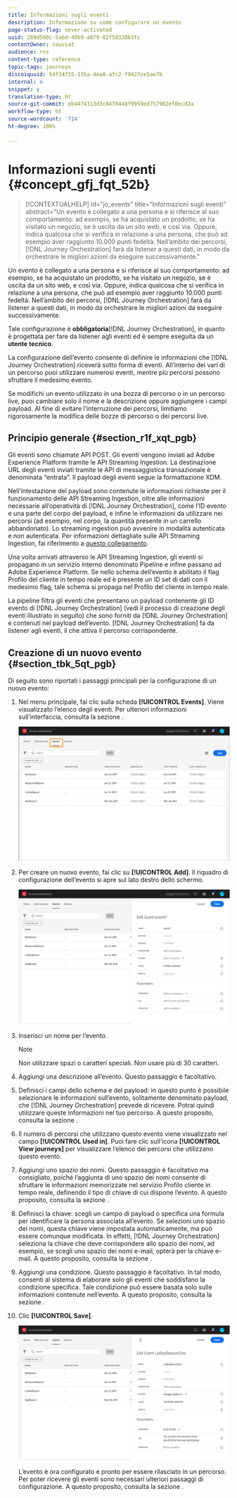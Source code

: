 ```yaml
---
title: Informazioni sugli eventi
description: Informazione su come configurare un evento
page-status-flag: never-activated
uuid: 269d590c-5a6d-40b9-a879-02f5033863fc
contentOwner: sauviat
audience: rns
content-type: reference
topic-tags: journeys
discoiquuid: 5df34f55-135a-4ea8-afc2-f9427ce5ae7b
internal: n
snippet: y
translation-type: ht
source-git-commit: eb4474313d3c0470448f9959ed757902ef0ecd2a
workflow-type: ht
source-wordcount: '714'
ht-degree: 100%

---
```



# Informazioni sugli eventi {#concept_gfj_fqt_52b}

>[!CONTEXTUALHELP]
>id="jo_events"
>title="Informazioni sugli eventi"
>abstract="Un evento è collegato a una persona e si riferisce al suo comportamento: ad esempio, se ha acquistato un prodotto, se ha visitato un negozio, se è uscita da un sito web, e così via. Oppure, indica qualcosa che si verifica in relazione a una persona, che può ad esempio aver raggiunto 10.000 punti fedeltà. Nell’ambito dei percorsi, [!DNL Journey Orchestration] farà da listener a questi dati, in modo da orchestrare le migliori azioni da eseguire successivamente."

Un evento è collegato a una persona e si riferisce al suo comportamento: ad esempio, se ha acquistato un prodotto, se ha visitato un negozio, se è uscita da un sito web, e così via. Oppure, indica qualcosa che si verifica in relazione a una persona, che può ad esempio aver raggiunto 10.000 punti fedeltà. Nell’ambito dei percorsi, [!DNL Journey Orchestration] farà da listener a questi dati, in modo da orchestrare le migliori azioni da eseguire successivamente.

Tale configurazione è **obbligatoria**[!DNL Journey Orchestration], in quanto è progettata per fare da listener agli eventi ed è sempre eseguita da un **utente tecnico**.

La configurazione dell’evento consente di definire le informazioni che [!DNL Journey Orchestration] riceverà sotto forma di eventi. All’interno dei vari di un percorso puoi utilizzare numerosi eventi, mentre più percorsi possono sfruttare il medesimo evento.

Se modifichi un evento utilizzato in una bozza di percorso o in un percorso live, puoi cambiare solo il nome e la descrizione oppure aggiungere i campi payload. Al fine di evitare l’interruzione dei percorsi, limitiamo rigorosamente la modifica delle bozze di percorso o dei percorsi live.

## Principio generale {#section_r1f_xqt_pgb}

Gli eventi sono chiamate API POST. Gli eventi vengono inviati ad Adobe Experience Platform tramite le API Streaming Ingestion. La destinazione URL degli eventi inviati tramite le API di messaggistica transazionale è denominata “entrata”. Il payload degli eventi segue la formattazione XDM.

Nell’intestazione del payload sono contenute le informazioni richieste per il funzionamento delle API Streaming Ingestion, oltre alle informazioni necessarie all’operatività di [!DNL Journey Orchestration], come l’ID evento e una parte del corpo del payload, e infine le informazioni da utilizzare nei percorsi (ad esempio, nel corpo, la quantità presente in un carrello abbandonato). Lo streaming ingestion può avvenire in modalità autenticata e non autenticata. Per informazioni dettagliate sulle API Streaming Ingestion, fai riferimento a [questo collegamento](https://docs.adobe.com/content/help/it-IT/experience-platform/xdm/api/getting-started.html).

Una volta arrivati attraverso le API Streaming Ingestion, gli eventi si propagano in un servizio interno denominato Pipeline e infine passano ad Adobe Experience Platform. Se nello schema dell’evento è abilitato il flag Profilo del cliente in tempo reale ed è presente un ID set di dati con il medesimo flag, tale schema si propaga nel Profilo del cliente in tempo reale.

La pipeline filtra gli eventi che presentano un payload contenente gli ID evento di [!DNL Journey Orchestration] (vedi il processo di creazione degli eventi illustrato in seguito) che sono forniti da [!DNL Journey Orchestration] e contenuti nel payload dell’evento. [!DNL Journey Orchestration] fa da listener agli eventi, il che attiva il percorso corrispondente.

## Creazione di un nuovo evento {#section_tbk_5qt_pgb}

Di seguito sono riportati i passaggi principali per la configurazione di un nuovo evento:

1. Nel menu principale, fai clic sulla scheda **[!UICONTROL Events]**. Viene visualizzato l’elenco degli eventi. Per ulteriori informazioni sull’interfaccia, consulta la sezione [](../about/user-interface.md).

   ![](../assets/journey5.png)

1. Per creare un nuovo evento, fai clic su **[!UICONTROL Add]**. Il riquadro di configurazione dell’evento si apre sul lato destro dello schermo.

   ![](../assets/journey6.png)

1. Inserisci un nome per l’evento.

   >[!NOTE]
   >
   >Non utilizzare spazi o caratteri speciali. Non usare più di 30 caratteri.

1. Aggiungi una descrizione all’evento. Questo passaggio è facoltativo.
1. Definisci i campi dello schema e del payload: in questo punto è possibile selezionare le informazioni sull’evento, solitamente denominato payload, che [!DNL Journey Orchestration] prevede di ricevere. Potrai quindi utilizzare queste informazioni nel tuo percorso. A questo proposito, consulta la sezione [](../event/defining-the-payload-fields.md).
1. Il numero di percorsi che utilizzano questo evento viene visualizzato nel campo **[!UICONTROL Used in]**. Puoi fare clic sull’icona **[!UICONTROL View journeys]** per visualizzare l’elenco dei percorsi che utilizzano questo evento.
1. Aggiungi uno spazio dei nomi. Questo passaggio è facoltativo ma consigliato, poiché l’aggiunta di uno spazio dei nomi consente di sfruttare le informazioni memorizzate nel servizio Profilo cliente in tempo reale, definendo il tipo di chiave di cui dispone l’evento. A questo proposito, consulta la sezione [](../event/selecting-the-namespace.md).
1. Definisci la chiave: scegli un campo di payload o specifica una formula per identificare la persona associata all’evento. Se selezioni uno spazio dei nomi, questa chiave viene impostata automaticamente, ma può essere comunque modificata. In effetti, [!DNL Journey Orchestration] seleziona la chiave che deve corrispondere allo spazio dei nomi, ad esempio, se scegli uno spazio dei nomi e-mail, opterà per la chiave e-mail. A questo proposito, consulta la sezione [](../event/defining-the-event-key.md).
1. Aggiungi una condizione. Questo passaggio è facoltativo. In tal modo, consenti al sistema di elaborare solo gli eventi che soddisfano la condizione specifica. Tale condizione può essere basata solo sulle informazioni contenute nell’evento. A questo proposito, consulta la sezione [](../event/adding-a-condition.md).
1. Clic **[!UICONTROL Save]**.

   ![](../assets/journey7.png)

   L’evento è ora configurato e pronto per essere rilasciato in un percorso. Per poter ricevere gli eventi sono necessari ulteriori passaggi di configurazione. A questo proposito, consulta la sezione [](../event/additional-steps-to-send-events-to-journey-orchestration.md).
